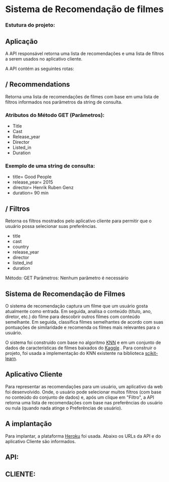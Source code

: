 # Sistema de Recomendação de filmes


### Estutura do projeto:

## Aplicação

A API responsável retorna uma lista de recomendações e uma lista de filtros a serem usados no aplicativo cliente.

A API contém as seguintes rotas:

## / Recommendations

Retorna uma lista de recomendações de filmes com base em uma lista de filtros informados nos parâmetros da string de consulta. 

### Atributos do Método GET (Parâmetros):

* Title
* Cast
* Release_year
* Director
* Listed_in
* Duration

### Exemplo de uma string de consulta:

* title= Good People
* release_year= 2015
* director= Henrik Ruben Genz
* duration= 90 min



## / Filtros

Retorna os filtros mostrados pelo aplicativo cliente para permitir que o usuário possa selecionar suas preferências.


* title
* cast
* country
* release_year
* director
* listed_ind
* duration


Método: GET Parâmetros: Nenhum parâmetro é necessário

## Sistema de Recomendação de Filmes


O sistema de recomendação captura um filme que um usuário gosta atualmente como entrada. Em seguida, analisa o conteúdo (título, ano, diretor, etc.) do filme para descobrir outros filmes com conteúdo semelhante. Em seguida, classifica filmes semelhantes de acordo com suas pontuações de similaridade e recomenda os filmes mais relevantes para o usuário.

O sistema foi construído com base no algoritmo [KNN](https://www.linkedin.com/pulse/aplica%C3%A7%C3%A3o-pr%C3%A1tica-em-python-do-algoritmo-k-nearest-knn-rober-junior) e em um conjunto de dados de características de filmes baixados do  [Kaggle](https://www.kaggle.com/shivamb/netflix-shows) . Para construir o projeto, foi usada a implementação do KNN existente na biblioteca [scikit-learn](https://scikit-learn.org/stable/modules/neighbors.html).

## Aplicativo Cliente

Para representar as recomendações para um usuário, um aplicativo da web foi desenvolvido. Onde, o usuário pode selecionar muitos filtros (com base no conteúdo do conjunto de dados) e, após um clique em "Filtro", a API retorna uma lista de recomendações com base nas preferências do usuário ou nula (quando nada atinge o Preferências de usuário).

## A implantação

Para implantar, a plataforma [Heroku](https://www.heroku.com/) foi usada. Abaixo os URLs da API e do aplicativo Cliente são informados.

## API:


## CLIENTE:
